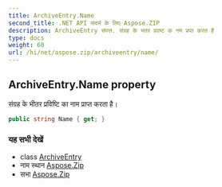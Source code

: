 ```yaml
---
title: ArchiveEntry.Name
second_title: .NET API संदर्भ के लिए Aspose.ZIP
description: ArchiveEntry संपत्त. संग्रह के भतर प्रवष्ट क नम प्रप्त करत है
type: docs
weight: 60
url: /hi/net/aspose.zip/archiveentry/name/
---
```

## ArchiveEntry.Name property

संग्रह के भीतर प्रविष्टि का नाम प्राप्त करता है।

```csharp
public string Name { get; }
```

### यह सभी देखें

* class [ArchiveEntry](../)
* नाम स्थान [Aspose.Zip](../../archiveentry/)
* सभा [Aspose.Zip](../../../)


